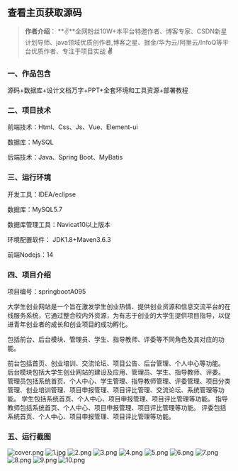 
 
## 查看主页获取源码

> **作者介绍**： **✌**全网粉丝10W+本平台特邀作者、博客专家、CSDN新星计划导师、java领域优质创作者,博客之星、掘金/华为云/阿里云/InfoQ等平台优质作者、专注于项目实战 **✌**

  

### 一、作品包含

源码+数据库+设计文档万字+PPT+全套环境和工具资源+部署教程

### 二、项目技术

前端技术：Html、Css、Js、Vue、Element-ui

数据库：MySQL

后端技术：Java、Spring Boot、MyBatis

  

### 三、运行环境

开发工具：IDEA/eclipse

数据库：MySQL5.7

数据库管理工具：Navicat10以上版本

环境配置软件： JDK1.8+Maven3.6.3

前端Nodejs：14


### 四、项目介绍
项目编号：springbootA095

大学生创业网站是一个旨在激发学生创业热情、提供创业资源和信息交流平台的在线服务系统，它通过整合校内外资源，为有志于创业的大学生提供项目指导，以促进青年创业者的成长和创业项目的成功孵化。

包括前台、后台模块、管理员、学生、指导教师、评委等不同角色及其对应的功能。

前台包括首页、创业培训、交流论坛、项目公告、后台管理、个人中心等功能。
后台模块包括大学生创业网站的建设及应用、管理员、学生、指导教师、评委。
管理员包括系统首页、个人中心、学生管理、指导教师管理、评委管理、项目分类管理、创业培训管理、项目申报管理、项目评比管理、交流论坛、系统管理等功能。
学生包括系统首页、个人中心、项目申报管理、项目评比管理等功能。
指导教师包括系统首页、个人中心、项目申报管理、项目评比管理等功能。
评委包括系统首页、个人中心、项目申报管理、项目评比管理等功能。

### 五、运行截图

![cover.png](./cover.png)
![1.jpg](./1.jpg)
![2.png](./2.png)
![3.png](./3.png)
![4.png](./4.png)
![5.png](./5.png)
![6.png](./6.png)
![7.png](./7.png)
![8.png](./8.png)
![9.png](./9.png)
![10.png](./10.png)




  
